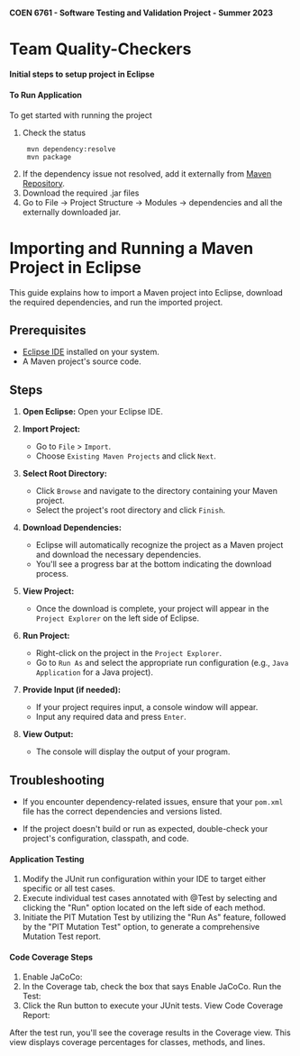 #### COEN 6761 - Software Testing and Validation Project - Summer 2023
# Team Quality-Checkers
#### Initial steps to setup project in Eclipse

#### To Run Application
To get started with running the project

1. Check the status
   ```shell
    mvn dependency:resolve
    mvn package
   ```
2. If the dependency issue not resolved, add it externally from [Maven Repository](https://mvnrepository.com/). 
3. Download the required .jar files
4. Go to File -> Project Structure -> Modules -> dependencies and all the externally downloaded jar.

# Importing and Running a Maven Project in Eclipse

This guide explains how to import a Maven project into Eclipse, download the required dependencies, and run the imported project.

## Prerequisites

- [Eclipse IDE](https://www.eclipse.org/downloads/) installed on your system.
- A Maven project's source code.

## Steps

1. **Open Eclipse:**
   Open your Eclipse IDE.

2. **Import Project:**
   - Go to `File` > `Import`.
   - Choose `Existing Maven Projects` and click `Next`.

3. **Select Root Directory:**
   - Click `Browse` and navigate to the directory containing your Maven project.
   - Select the project's root directory and click `Finish`.

4. **Download Dependencies:**
   - Eclipse will automatically recognize the project as a Maven project and download the necessary dependencies.
   - You'll see a progress bar at the bottom indicating the download process.

5. **View Project:**
   - Once the download is complete, your project will appear in the `Project Explorer` on the left side of Eclipse.

6. **Run Project:**
   - Right-click on the project in the `Project Explorer`.
   - Go to `Run As` and select the appropriate run configuration (e.g., `Java Application` for a Java project).

7. **Provide Input (if needed):**
   - If your project requires input, a console window will appear.
   - Input any required data and press `Enter`.

8. **View Output:**
   - The console will display the output of your program.

## Troubleshooting

- If you encounter dependency-related issues, ensure that your `pom.xml` file has the correct dependencies and versions listed.

- If the project doesn't build or run as expected, double-check your project's configuration, classpath, and code.

#### Application Testing

1. Modify the JUnit run configuration within your IDE to target either specific or all test cases.
2. Execute individual test cases annotated with @Test by selecting and clicking the "Run" option located on the left side of each method.
3. Initiate the PIT Mutation Test by utilizing the "Run As" feature, followed by the "PIT Mutation Test" option, to generate a comprehensive Mutation Test report.

#### Code Coverage Steps

1. Enable JaCoCo:
2. In the Coverage tab, check the box that says Enable JaCoCo.
   Run the Test:
3. Click the Run button to execute your JUnit tests.
   View Code Coverage Report:

After the test run, you'll see the coverage results in the Coverage view.
This view displays coverage percentages for classes, methods, and lines.
